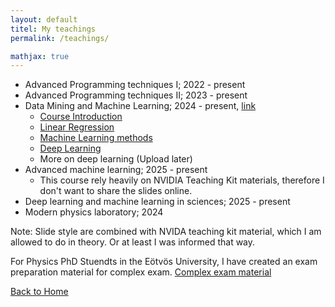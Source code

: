 ```yaml
---
layout: default
titel: My teachings
permalink: /teachings/

mathjax: true
---
```


* Advanced Programming techniques I; 2022 - present  
* Advanced Programming techniques II; 2023 - present  
* Data Mining and Machine Learning; 2024 - present, [link](https://csabaibio.github.io/physdm/)   
    * [Course Introduction](https://docs.google.com/presentation/d/1lSbuPYeAE1cJC9vqiN6xOmOAB_Z-1Bt4/edit?usp=sharing&ouid=111142159706839914903&rtpof=true&sd=true)     
    * [Linear Regression](https://docs.google.com/presentation/d/1AN9iac8LM4fdlNZUMN8blPwY6vpG09aw/edit?usp=drive_link&ouid=111142159706839914903&rtpof=true&sd=true)
    * [Machine Learning methods](https://docs.google.com/presentation/d/1r469aT48uI1RlsO-X4nj5RwDILuXkfUn/edit?usp=drive_link&ouid=111142159706839914903&rtpof=true&sd=true)     
    * [Deep Learning](https://docs.google.com/presentation/d/1x5G56TyPpRKhUuB8Q8Hzog4ok6BQ0t4O/edit?usp=drive_link&ouid=111142159706839914903&rtpof=true&sd=true)
    * More on deep learning (Upload later)
* Advanced machine learning; 2025 - present  
    * This course rely heavily on NVIDIA Teaching Kit materials, therefore I don't want to share the slides online.
* Deep learning and machine learning in sciences; 2025 - present
* Modern physics laboratory; 2024
  
Note: Slide style are combined with NVIDA teaching kit material, which I am allowed to do in theory. Or at least I was informed that way.

For Physics PhD Stuendts in the Eötvös University, I have created an exam preparation material for complex exam. 
[Complex exam material](https://drive.google.com/file/d/1R4RKFOq_tVGLSZFFAECiPmnKjeOfliv7/view?usp=drive_link)

[Back to Home](/)